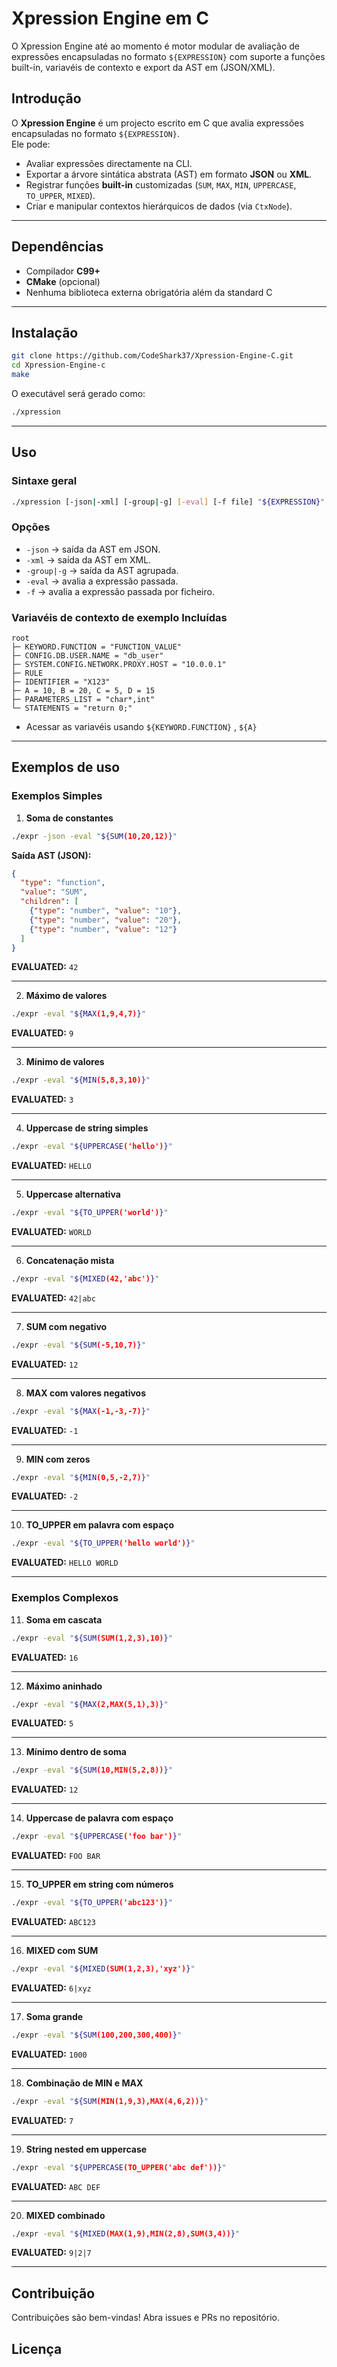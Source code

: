 # Xpression Engine em C
O Xpression Engine até ao momento é motor modular de avaliação de expressões encapsuladas no formato `${EXPRESSION}` com suporte a funções built-in, variavéis de contexto e export da AST em (JSON/XML).

## Introdução
O **Xpression Engine** é um projecto escrito em C que avalia expressões encapsuladas no formato `${EXPRESSION}`.  
Ele pode:

- Avaliar expressões directamente na CLI.
- Exportar a árvore sintática abstrata (AST) em formato **JSON** ou **XML**.
- Registrar funções **built-in** customizadas (`SUM`, `MAX`, `MIN`, `UPPERCASE`, `TO_UPPER`, `MIXED`).
- Criar e manipular contextos hierárquicos de dados (via `CtxNode`).

---

## Dependências
- Compilador **C99+**
- **CMake** (opcional)
- Nenhuma biblioteca externa obrigatória além da standard C

---

## Instalação

```bash
git clone https://github.com/CodeShark37/Xpression-Engine-C.git
cd Xpression-Engine-c
make
```

O executável será gerado como:

```bash
./xpression
```

---

## Uso

### Sintaxe geral
```bash
./xpression [-json|-xml] [-group|-g] [-eval] [-f file] "${EXPRESSION}"
```

### Opções
- `-json` → saída da AST em JSON.
- `-xml` → saída da AST em XML.
- `-group|-g` → saída da AST agrupada.
- `-eval` → avalia a expressão passada.
- `-f` → avalia a expressão passada por ficheiro.

### Variavéis de contexto de exemplo Incluídas
 ```
root
 ├─ KEYWORD.FUNCTION = "FUNCTION_VALUE"
 ├─ CONFIG.DB.USER.NAME = "db_user"
 ├─ SYSTEM.CONFIG.NETWORK.PROXY.HOST = "10.0.0.1"
 ├─ RULE
 ├─ IDENTIFIER = "X123"
 ├─ A = 10, B = 20, C = 5, D = 15
 ├─ PARAMETERS_LIST = "char*,int"
 └─ STATEMENTS = "return 0;"
```
- Acessar as variavéis usando `${KEYWORD.FUNCTION}` , `${A}`
---

## Exemplos de uso

### Exemplos Simples

1. **Soma de constantes**
```bash
./expr -json -eval "${SUM(10,20,12)}"
```
**Saída AST (JSON):**
```json
{
  "type": "function",
  "value": "SUM",
  "children": [
    {"type": "number", "value": "10"},
    {"type": "number", "value": "20"},
    {"type": "number", "value": "12"}
  ]
}
```
**EVALUATED:** `42`

---

2. **Máximo de valores**
```bash
./expr -eval "${MAX(1,9,4,7)}"
```
**EVALUATED:** `9`

---

3. **Mínimo de valores**
```bash
./expr -eval "${MIN(5,8,3,10)}"
```
**EVALUATED:** `3`

---

4. **Uppercase de string simples**
```bash
./expr -eval "${UPPERCASE('hello')}"
```
**EVALUATED:** `HELLO`

---

5. **Uppercase alternativa**
```bash
./expr -eval "${TO_UPPER('world')}"
```
**EVALUATED:** `WORLD`

---

6. **Concatenação mista**
```bash
./expr -eval "${MIXED(42,'abc')}"
```
**EVALUATED:** `42|abc`

---

7. **SUM com negativo**
```bash
./expr -eval "${SUM(-5,10,7)}"
```
**EVALUATED:** `12`

---

8. **MAX com valores negativos**
```bash
./expr -eval "${MAX(-1,-3,-7)}"
```
**EVALUATED:** `-1`

---

9. **MIN com zeros**
```bash
./expr -eval "${MIN(0,5,-2,7)}"
```
**EVALUATED:** `-2`

---

10. **TO_UPPER em palavra com espaço**
```bash
./expr -eval "${TO_UPPER('hello world')}"
```
**EVALUATED:** `HELLO WORLD`

---

### Exemplos Complexos

11. **Soma em cascata**
```bash
./expr -eval "${SUM(SUM(1,2,3),10)}"
```
**EVALUATED:** `16`

---

12. **Máximo aninhado**
```bash
./expr -eval "${MAX(2,MAX(5,1),3)}"
```
**EVALUATED:** `5`

---

13. **Mínimo dentro de soma**
```bash
./expr -eval "${SUM(10,MIN(5,2,8))}"
```
**EVALUATED:** `12`

---

14. **Uppercase de palavra com espaço**
```bash
./expr -eval "${UPPERCASE('foo bar')}"
```
**EVALUATED:** `FOO BAR`

---

15. **TO_UPPER em string com números**
```bash
./expr -eval "${TO_UPPER('abc123')}"
```
**EVALUATED:** `ABC123`

---

16. **MIXED com SUM**
```bash
./expr -eval "${MIXED(SUM(1,2,3),'xyz')}"
```
**EVALUATED:** `6|xyz`

---

17. **Soma grande**
```bash
./expr -eval "${SUM(100,200,300,400)}"
```
**EVALUATED:** `1000`

---

18. **Combinação de MIN e MAX**
```bash
./expr -eval "${SUM(MIN(1,9,3),MAX(4,6,2))}"
```
**EVALUATED:** `7`

---

19. **String nested em uppercase**
```bash
./expr -eval "${UPPERCASE(TO_UPPER('abc def'))}"
```
**EVALUATED:** `ABC DEF`

---

20. **MIXED combinado**
```bash
./expr -eval "${MIXED(MAX(1,9),MIN(2,8),SUM(3,4))}"
```
**EVALUATED:** `9|2|7`

---

## Contribuição
Contribuições são bem-vindas! Abra issues e PRs no repositório.

## Licença

